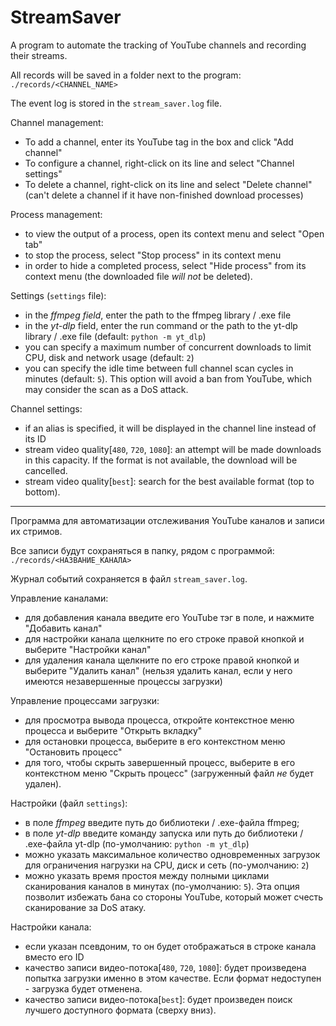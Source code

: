 # StreamSaver

A program to automate the tracking of YouTube channels and recording their streams.

All records will be saved in a folder next to the program: `./records/<CHANNEL_NAME>`

The event log is stored in the `stream_saver.log` file.

Channel management:
- To add a channel, enter its YouTube tag in the box and click "Add channel"
- To configure a channel, right-click on its line and select "Channel settings"
- To delete a channel, right-click on its line and select "Delete channel" (can't delete a channel if it have non-finished download processes)

Process management:
 - to view the output of a process, open its context menu and select "Open tab"
 - to stop the process, select "Stop process" in its context menu
 - in order to hide a completed process, select "Hide process" from its context menu (the downloaded file *will not* be deleted).

Settings (`settings` file):
- in the _ffmpeg field_, enter the path to the ffmpeg library / .exe file
- in the _yt-dlp_ field, enter the run command or the path to the yt-dlp library / .exe file (default: `python -m yt_dlp`)
- you can specify a maximum number of concurrent downloads to limit CPU, disk and network usage (default: `2`)
- you can specify the idle time between full channel scan cycles in minutes (default: `5`).
This option will avoid a ban from YouTube, which may consider the scan as a DoS attack.

Channel settings:
- if an alias is specified, it will be displayed in the channel line instead of its ID
- stream video quality[`480`, `720`, `1080`]: an attempt will be made downloads
 in this capacity. If the format is not available, the download will be cancelled.
- stream video quality[`best`]: search for the best available format (top to bottom).
---

Программа для автоматизации отслеживания YouTube каналов и записи их стримов.

Все записи будут сохраняться в папку, рядом с программой: `./records/<НАЗВАНИЕ_КАНАЛА>`

Журнал событий сохраняется в файл `stream_saver.log`.

Управление каналами:
- для добавления канала введите его YouTube тэг в поле, и нажмите "Добавить канал"
- для настройки канала щелкните по его строке правой кнопкой и выберите "Настройки канал"
- для удаления канала щелкните по его строке правой кнопкой и выберите "Удалить канал" (нельзя удалить канал, если у него имеются незавершенные процессы загрузки)

Управление процессами загрузки:
- для просмотра вывода процесса, откройте контекстное меню процесса и выберите "Открыть вкладку"
- для остановки процесса, выберите в его контекстном меню "Остановить процесс"
- для того, чтобы скрыть завершенный процесс, выберите в его контекстном меню "Скрыть процесс" (загруженный файл *не* будет удален).

Настройки (файл `settings`):
- в поле _ffmpeg_ введите путь до библиотеки / .exe-файла ffmpeg;
- в поле _yt-dlp_ введите команду запуска или путь до библиотеки / .exe-файла yt-dlp (по-умолчанию: `python -m yt_dlp`)
- можно указать максимальное количество одновременных загрузок для ограничения нагрузки на CPU, диск и сеть (по-умолчанию: `2`)
- можно указать время простоя между полными циклами сканирования каналов в минутах (по-умолчанию: `5`).
Эта опция позволит избежать бана со стороны YouTube, который может счесть сканирование за DoS атаку.

Настройки канала:
- если указан псевдоним, то он будет отображаться в строке канала вместо его ID
- качество записи видео-потока[`480`, `720`, `1080`]: будет произведена попытка
загрузки именно в этом качестве. Если формат недоступен - загрузка будет отменена.
- качество записи видео-потока[`best`]: будет произведен поиск лучшего
доступного формата (сверху вниз).

